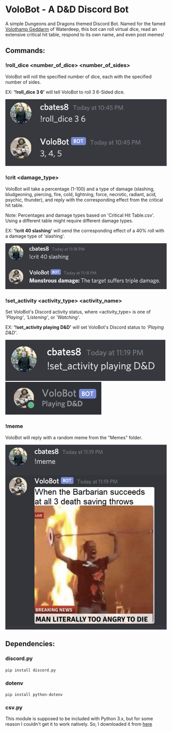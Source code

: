 # VoloBot - A D&D Discord Bot

A simple Dungeons and Dragons themed Discord Bot. Named for the famed [Volothamp Geddarm](https://forgottenrealms.fandom.com/wiki/Volothamp_Geddarm) of Waterdeep, this bot can roll virtual dice, read an extensive critical hit table, respond to its own name, and even post memes!

## Commands:

### !roll_dice <number_of_dice> <number_of_sides>
VoloBot will roll the specified number of dice, each with the specified number of sides.

EX: **'!roll_dice 3 6'** will tell VoloBot to roll 3 6-Sided dice.

![roll_dice example](https://github.com/cbates8/Volo-Bot/blob/master/Command%20Examples/roll_dice%20example.png)

### !crit <percentage> <damage_type>
VoloBot will take a percentage (1-100) and a type of damage (slashing, bludgeoning, piercing, fire, cold, lightning, force, necrotic, radiant, acid, psychic, thunder), and reply with the corresponding effect from the critical hit table.

Note: Percentages and damage types based on 'Critical Hit Table.csv'. Using a different table might require different damage types.

EX: **'!crit 40 slashing'** will send the corresponding effect of a 40% roll with a damage type of 'slashing'.

![crit example](https://github.com/cbates8/Volo-Bot/blob/master/Command%20Examples/crit%20example.png)

### !set_activity <activity_type> <activity_name>
Set VoloBot's Discord activity status, where <activity_type> is one of *'Playing'*, *'Listening'*, or *'Watching'*.

EX: **'!set_activity playing D&D'** will set VoloBot's Discord status to *'Playing D&D'*.

![set_activity example 1](https://github.com/cbates8/Volo-Bot/blob/master/Command%20Examples/set_activity%20example%201.png)
![set_activity example 2](https://github.com/cbates8/Volo-Bot/blob/master/Command%20Examples/set_activity%20example%202.png)

### !meme
VoloBot will reply with a random meme from the "Memes" folder.

![meme example](https://github.com/cbates8/Volo-Bot/blob/master/Command%20Examples/meme%20example.png)

## Dependencies:

### discord.py
`pip install discord.py`

### dotenv
`pip install python-dotenv`

### csv.py
This module is supposed to be included with Python 3.x, but for some reason I couldn't get it to work natively.
So, I downloaded it from [here](https://github.com/python/cpython/blob/3.8/Lib/csv.py)
